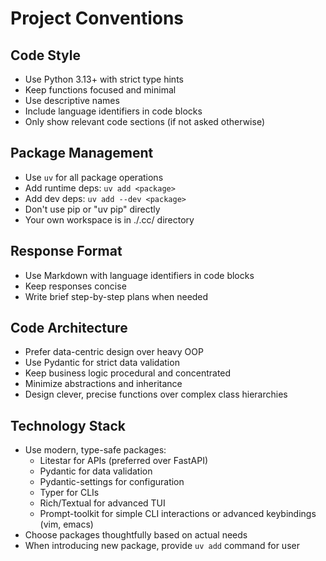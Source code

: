# Project Conventions

## Code Style
- Use Python 3.13+ with strict type hints
- Keep functions focused and minimal
- Use descriptive names
- Include language identifiers in code blocks
- Only show relevant code sections (if not asked otherwise)

## Package Management
- Use `uv` for all package operations
- Add runtime deps: `uv add <package>`
- Add dev deps: `uv add --dev <package>`
- Don't use pip or "uv pip" directly
- Your own workspace is in ./.cc/ directory

## Response Format
- Use Markdown with language identifiers in code blocks
- Keep responses concise
- Write brief step-by-step plans when needed

## Code Architecture
- Prefer data-centric design over heavy OOP
- Use Pydantic for strict data validation
- Keep business logic procedural and concentrated
- Minimize abstractions and inheritance
- Design clever, precise functions over complex class hierarchies

## Technology Stack
- Use modern, type-safe packages:
  - Litestar for APIs (preferred over FastAPI)
  - Pydantic for data validation
  - Pydantic-settings for configuration
  - Typer for CLIs
  - Rich/Textual for advanced TUI
  - Prompt-toolkit for simple CLI interactions or advanced keybindings (vim, emacs)
- Choose packages thoughtfully based on actual needs
- When introducing new package, provide `uv add` command for user
